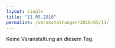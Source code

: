 ```yaml
---
layout: single
title: "11.05.2016"
permalink: /veranstaltungen/2016/05/11/
---
```


Keine Veranstaltung an diesem Tag.
